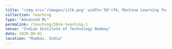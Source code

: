 ```yaml
---
title: "<img src='/images/iitb.png' width='50'>TA, Machine Learning for Remote Sensing Part II"
collection: teaching
type: "Advanced ML"
permalink: /teaching/2014-teaching-1
venue: "Indian Institute of Technology Bombay"
date: 2020-09-01
location: "Mumbai, India"
---
```

